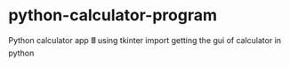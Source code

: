 # python-calculator-program
Python calculator app 🖩
using tkinter import
getting the gui of calculator in python
